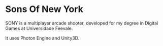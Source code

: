 # Sons Of New York

SONY is a multiplayer arcade shooter, developed for my degree in Digital Games at Universidade Feevale.

It uses Photon Engine and Unity3D.

